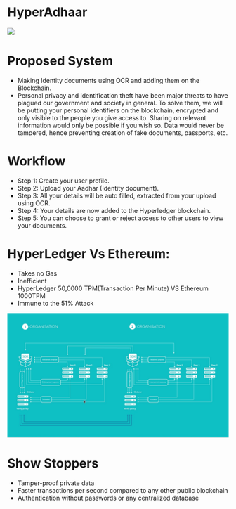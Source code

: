 # HyperAdhaar
<img src="https://i.imgur.com/6BFPwpS.png">

# Proposed System
- Making Identity documents using OCR and adding them on the Blockchain.
- Personal privacy and identification theft have been major threats to have plagued our government and society in general. To solve them, we will be putting your personal identifiers on the blockchain, encrypted and only visible to the people you give access to. Sharing on relevant information would only be possible if you wish so. Data would never be tampered, hence preventing creation of fake documents, passports, etc.

# Workflow
- Step 1: Create your user profile.
- Step 2: Upload your Aadhar (Identity document).
- Step 3: All your details will be auto filled, extracted from your         upload using OCR.
- Step 4: Your details are now added to the Hyperledger blockchain.
- Step 5: You can choose to grant or reject access to other users to view   your documents. 

# HyperLedger Vs Ethereum:
- Takes no Gas
- Inefficient
- HyperLedger 50,0000 TPM(Transaction Per Minute) VS Ethereum 1000TPM
- Immune to the 51% Attack

![Architecture](images/architecture.jpeg)

# Show Stoppers
- Tamper-proof private data
- Faster transactions per second compared to any other public blockchain
- Authentication without passwords or any centralized database
